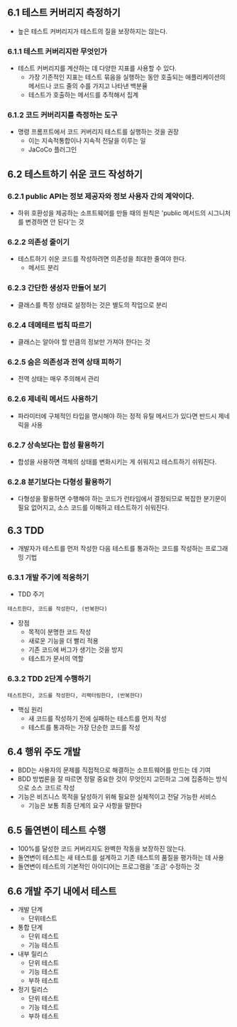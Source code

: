 ## 6.1 테스트 커버리지 측정하기
- 높은 테스트 커버리지가 테스트의 질을 보장하지는 않는다.

### 6.1.1 테스트 커버리지란 무엇인가
- 테스트 커버리지를 계산하는 데 다양한 지표를 사용할 수 있다.
	- 가장 기존적인 지표는 테스트 묶음을 실행하는 동안 호출되는 애플리케이션의 메서드나 코드 줄의 수를 가지고 나타낸 백분율
	- 테스트가 호출하는 메서드를 추적해서 집계

### 6.1.2 코드 커버리지를 측정하는 도구
- 명령 프롬프트에서 코드 커버리지 테스트를 실행하는 것을 권장
	- 이는 지속적통합이나 지속적 전달을 이루는 일
	- JaCoCo 플러그인

## 6.2 테스트하기 쉬운 코드 작성하기
### 6.2.1 public API는 정보 제공자와 정보 사용자 간의 계약이다.
- 하위 호환성을 제공하는 소프트웨어를 만들 때의 원칙은 'public 메서드의 시그니처를 변경하면 안 된다'는 것

### 6.2.2 의존성 줄이기
- 테스트하기 쉬운 코드를 작성하려면 의존성을 최대한 줄여야 한다.
	- 메서드 분리

### 6.2.3 간단한 생성자 만들어 보기
- 클래스를 특정 상태로 설정하는 것은 별도의 작업으로 분리

### 6.2.4 데메테르 법칙 따르기
- 클래스는 알아야 할 만큼의 정보만 가져야 한다는 것

### 6.2.5 숨은 의존성과 전역 상태 피하기
- 전역 상태는 매우 주의해서 관리

### 6.2.6 제네릭 메서드 사용하기
- 파라미터에 구체적인 타입을 명시해야 하는 정적 유틸 메서드가 있다면 반드시 제네릭을 사용

### 6.2.7 상속보다는 합성 활용하기
- 합성을 사용하면 객체의 상태를 변화시키는 게 쉬워지고 테스트하기 쉬워진다.

### 6.2.8 분기보다는 다형성 활용하기
- 다형성을 활용하면 수행해야 하는 코드가 런타임에서 결정되므로 복잡한 분기문이 필요 없어지고, 소스 코드를 이해하고 테스트하기 쉬워진다.

## 6.3 TDD
- 개발자가 테스트를 먼저 작성한 다음 테스트를 통과하는 코드를 작성하는 프로그래밍 기법

### 6.3.1 개발 주기에 적응하기
- TDD 주기
```
테스트한다, 코드를 작성한다, (반복한다)
```
- 장점
	- 목적이 분명한 코드 작성
	- 새로운 기능을 더 빨리 적용
	- 기존 코드에 버그가 생기는 것을 방지
	- 테스트가 문서의 역할

### 6.3.2 TDD 2단계 수행하기
```
테스트한다, 코드를 작성한다, 리팩터링한다, (반복한다)
```
- 핵심 원리
	- 새 코드를 작성하기 전에 실패하는 테스트를 먼저 작성
	- 테스트를 통과하는 가장 단순한 코드를 작성

## 6.4 행위 주도 개발
- BDD는 사용자의 문제를 직접적으로 해결하는 소프트웨어를 만드는 데 기여
- BDD 방법론을 잘 따르면 정말 중요한 것이 무엇인지 고민하고 그에 집중하는 방식으로 소스 코드르 작성
- 기능은 비즈니스 목적을 달성하기 위해 필요한 실체적이고 전달 가능한 서비스
	- 기능은 보통 최종 단계의 요구 사항을 말한다

## 6.5 돌연변이 테스트 수행
- 100%를 달성한 코드 커버리지도 완벽한 작동을 보장하진 않는다.
- 돌연변이 테스트는 새 테스트를 설계하고 기존 테스트의 품질을 평가하는 데 사용
- 돌연변이 테스트의 기본적인 아이디어는 프로그램을 '조금' 수정하는 것

## 6.6 개발 주기 내에서 테스트
- 개발 단계
	- 단위테스트
- 통합 단계
	- 단위 테스트
	- 기능 테스트
- 내부 릴리스
	- 단위 테스트
	- 기능 테스트
	- 부하 테스트
- 정기 릴리스
	- 단위 테스트
	- 기능 테스트
	- 부하 테스트